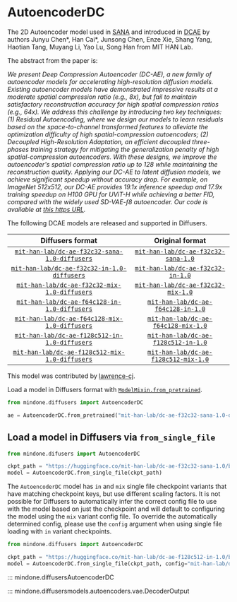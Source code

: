 <!-- Copyright 2024 The HuggingFace Team. All rights reserved.

Licensed under the Apache License, Version 2.0 (the "License"); you may not use this file except in compliance with
the License. You may obtain a copy of the License at

http://www.apache.org/licenses/LICENSE-2.0

Unless required by applicable law or agreed to in writing, software distributed under the License is distributed on
an "AS IS" BASIS, WITHOUT WARRANTIES OR CONDITIONS OF ANY KIND, either express or implied. See the License for the
specific language governing permissions and limitations under the License. -->

# AutoencoderDC

The 2D Autoencoder model used in [SANA](https://huggingface.co/papers/2410.10629) and introduced in [DCAE](https://huggingface.co/papers/2410.10733) by authors Junyu Chen\*, Han Cai\*, Junsong Chen, Enze Xie, Shang Yang, Haotian Tang, Muyang Li, Yao Lu, Song Han from MIT HAN Lab.

The abstract from the paper is:

*We present Deep Compression Autoencoder (DC-AE), a new family of autoencoder models for accelerating high-resolution diffusion models. Existing autoencoder models have demonstrated impressive results at a moderate spatial compression ratio (e.g., 8x), but fail to maintain satisfactory reconstruction accuracy for high spatial compression ratios (e.g., 64x). We address this challenge by introducing two key techniques: (1) Residual Autoencoding, where we design our models to learn residuals based on the space-to-channel transformed features to alleviate the optimization difficulty of high spatial-compression autoencoders; (2) Decoupled High-Resolution Adaptation, an efficient decoupled three-phases training strategy for mitigating the generalization penalty of high spatial-compression autoencoders. With these designs, we improve the autoencoder's spatial compression ratio up to 128 while maintaining the reconstruction quality. Applying our DC-AE to latent diffusion models, we achieve significant speedup without accuracy drop. For example, on ImageNet 512x512, our DC-AE provides 19.1x inference speedup and 17.9x training speedup on H100 GPU for UViT-H while achieving a better FID, compared with the widely used SD-VAE-f8 autoencoder. Our code is available at [this https URL](https://github.com/mit-han-lab/efficientvit).*

The following DCAE models are released and supported in Diffusers.

| Diffusers format | Original format |
|:----------------:|:---------------:|
| [`mit-han-lab/dc-ae-f32c32-sana-1.0-diffusers`](https://huggingface.co/mit-han-lab/dc-ae-f32c32-sana-1.0-diffusers) | [`mit-han-lab/dc-ae-f32c32-sana-1.0`](https://huggingface.co/mit-han-lab/dc-ae-f32c32-sana-1.0)
| [`mit-han-lab/dc-ae-f32c32-in-1.0-diffusers`](https://huggingface.co/mit-han-lab/dc-ae-f32c32-in-1.0-diffusers) | [`mit-han-lab/dc-ae-f32c32-in-1.0`](https://huggingface.co/mit-han-lab/dc-ae-f32c32-in-1.0)
| [`mit-han-lab/dc-ae-f32c32-mix-1.0-diffusers`](https://huggingface.co/mit-han-lab/dc-ae-f32c32-mix-1.0-diffusers) | [`mit-han-lab/dc-ae-f32c32-mix-1.0`](https://huggingface.co/mit-han-lab/dc-ae-f32c32-mix-1.0)
| [`mit-han-lab/dc-ae-f64c128-in-1.0-diffusers`](https://huggingface.co/mit-han-lab/dc-ae-f64c128-in-1.0-diffusers) | [`mit-han-lab/dc-ae-f64c128-in-1.0`](https://huggingface.co/mit-han-lab/dc-ae-f64c128-in-1.0)
| [`mit-han-lab/dc-ae-f64c128-mix-1.0-diffusers`](https://huggingface.co/mit-han-lab/dc-ae-f64c128-mix-1.0-diffusers) | [`mit-han-lab/dc-ae-f64c128-mix-1.0`](https://huggingface.co/mit-han-lab/dc-ae-f64c128-mix-1.0)
| [`mit-han-lab/dc-ae-f128c512-in-1.0-diffusers`](https://huggingface.co/mit-han-lab/dc-ae-f128c512-in-1.0-diffusers) | [`mit-han-lab/dc-ae-f128c512-in-1.0`](https://huggingface.co/mit-han-lab/dc-ae-f128c512-in-1.0)
| [`mit-han-lab/dc-ae-f128c512-mix-1.0-diffusers`](https://huggingface.co/mit-han-lab/dc-ae-f128c512-mix-1.0-diffusers) | [`mit-han-lab/dc-ae-f128c512-mix-1.0`](https://huggingface.co/mit-han-lab/dc-ae-f128c512-mix-1.0)

This model was contributed by [lawrence-cj](https://github.com/lawrence-cj).

Load a model in Diffusers format with [`ModelMixin.from_pretrained`](overview.md#mindone.diffusers.ModelMixin.from_pretrained).

```python
from mindone.diffusers import AutoencoderDC

ae = AutoencoderDC.from_pretrained("mit-han-lab/dc-ae-f32c32-sana-1.0-diffusers", mindspore_dtype=ms.float32)
```

## Load a model in Diffusers via `from_single_file`

```python
from mindone.difusers import AutoencoderDC

ckpt_path = "https://huggingface.co/mit-han-lab/dc-ae-f32c32-sana-1.0/blob/main/model.safetensors"
model = AutoencoderDC.from_single_file(ckpt_path)

```

The `AutoencoderDC` model has `in` and `mix` single file checkpoint variants that have matching checkpoint keys, but use different scaling factors. It is not possible for Diffusers to automatically infer the correct config file to use with the model based on just the checkpoint and will default to configuring the model using the `mix` variant config file. To override the automatically determined config, please use the `config` argument when using single file loading with `in` variant checkpoints.

```python
from mindone.diffusers import AutoencoderDC

ckpt_path = "https://huggingface.co/mit-han-lab/dc-ae-f128c512-in-1.0/blob/main/model.safetensors"
model = AutoencoderDC.from_single_file(ckpt_path, config="mit-han-lab/dc-ae-f128c512-in-1.0-diffusers")
```


::: mindone.diffusersAutoencoderDC

::: mindone.diffusersmodels.autoencoders.vae.DecoderOutput
